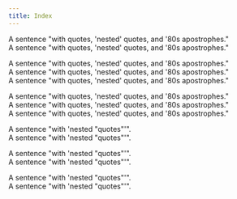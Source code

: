 ```yaml
---
title: Index
---
```


A sentence "with quotes, 'nested' quotes, and '80s apostrophes."  
A sentence "with quotes, 'nested' quotes, and '80s apostrophes."  

A sentence "with quotes, 'nested' quotes, and '80s apostrophes."  
A sentence "with quotes, 'nested' quotes, and '80s apostrophes."  
A sentence "with quotes, 'nested' quotes, and '80s apostrophes."

A sentence "with quotes, 'nested' quotes, and '80s apostrophes."  
A sentence "with quotes, 'nested' quotes, and '80s apostrophes."  
A sentence "with quotes, 'nested' quotes, and '80s apostrophes."

A sentence "with 'nested "quotes"'".  
A sentence "with 'nested "quotes"'".

A sentence "with 'nested "quotes"'".  
A sentence "with 'nested "quotes"'".

A sentence "with 'nested "quotes"'".  
A sentence "with 'nested "quotes"'".
